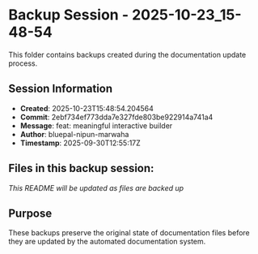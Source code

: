 # Backup Session - 2025-10-23_15-48-54

This folder contains backups created during the documentation update process.

## Session Information
- **Created**: 2025-10-23T15:48:54.204564
- **Commit**: 2ebf734ef773dda7e327fde803be922914a741a4
- **Message**: feat: meaningful interactive builder
- **Author**: bluepal-nipun-marwaha
- **Timestamp**: 2025-09-30T12:55:17Z

## Files in this backup session:
*This README will be updated as files are backed up*

## Purpose
These backups preserve the original state of documentation files before they are updated by the automated documentation system.
